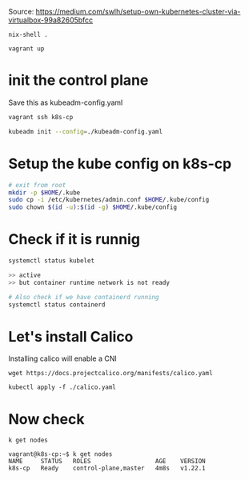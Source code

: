 Source: https://medium.com/swlh/setup-own-kubernetes-cluster-via-virtualbox-99a82605bfcc


```
nix-shell .

vagrant up
```

# init the control plane

Save this as kubeadm-config.yaml

```sh
vagrant ssh k8s-cp

kubeadm init --config=./kubeadm-config.yaml
```


# Setup the kube config on k8s-cp

```sh
# exit from root
mkdir -p $HOME/.kube
sudo cp -i /etc/kubernetes/admin.conf $HOME/.kube/config
sudo chown $(id -u):$(id -g) $HOME/.kube/config
```

# Check if it is runnig

```sh
systemctl status kubelet

>> active
>> but container runtime network is not ready

# Also check if we have containerd running
systemctl status containerd
```

# Let's install Calico

Installing calico will enable a CNI

```
wget https://docs.projectcalico.org/manifests/calico.yaml

kubectl apply -f ./calico.yaml

```

# Now check

```
k get nodes

vagrant@k8s-cp:~$ k get nodes
NAME     STATUS   ROLES                  AGE    VERSION
k8s-cp   Ready    control-plane,master   4m8s   v1.22.1
```